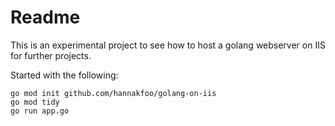 # Readme 
This is an experimental project to see how to host a golang webserver on IIS for further projects.

Started with the following:

`go mod init github.com/hannakfoo/golang-on-iis`  
`go mod tidy`   
`go run app.go`